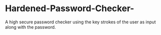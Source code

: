 # Hardened-Password-Checker-
A high secure password checker using the key strokes of the user as input along with the password. 
